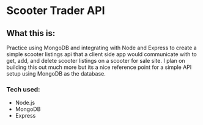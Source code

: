 # Scooter Trader API

## What this is: 
Practice using MongoDB and integrating with Node and Express to create a simple scooter listings api that a client side app would communicate with to get, add, and delete scooter listings on a scooter for sale site. I plan on building this out much more but its a nice reference point for a simple API setup using MongoDB as the database. 

### Tech used: 
- Node.js
- MongoDB
- Express

